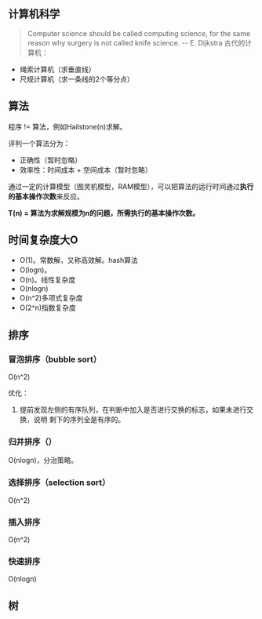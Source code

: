 ## 计算机科学
> Computer science should be called computing science, for the same reason why surgery is not called knife science. -- E. Dijkstra
古代的计算机：
- 绳索计算机（求垂直线）
- 尺规计算机（求一条线的2个等分点）
## 算法
程序 != 算法，例如Hailstone(n)求解。

评判一个算法分为：
- 正确性（暂时忽略）
- 效率性：时间成本 + 空间成本（暂时忽略）

通过一定的计算模型（图灵机模型，RAM模型），可以把算法的运行时间通过**执行的基本操作次数**来反应。

**T(n) = 算法为求解规模为n的问题，所需执行的基本操作次数。**
## 时间复杂度大O
- O(1)。常数解，又称高效解。hash算法
- O(logn)。
- O(n)。线性复杂度
- O(nlogn)
- O(n^2)多项式复杂度
- O(2^n)指数复杂度

## 排序
### 冒泡排序（bubble sort）
O(n^2)

优化：
1. 提前发现左侧的有序队列，在判断中加入是否进行交换的标志，如果未进行交换，说明 剩下的序列全是有序的。
### 归并排序（）
O(nlogn)，分治策略。
### 选择排序（selection sort）
O(n^2)
### 插入排序
O(n^2)
### 快速排序
O(nlogn)

## 树

